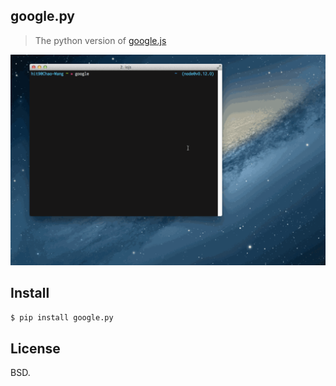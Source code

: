 google.py
----------
>The python version of [google.js](https://github.com/hit9/google.js)

![](screen.gif)

Install
-------

```bash
$ pip install google.py
```

License
-------

BSD.
